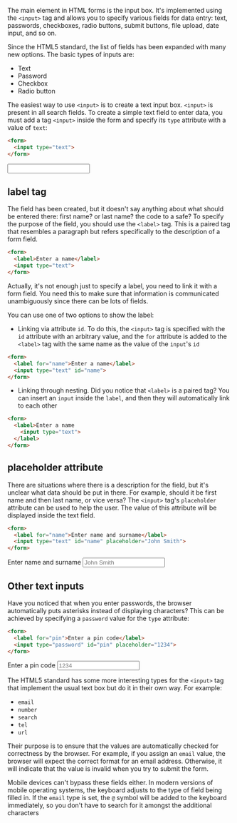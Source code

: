 The main element in HTML forms is the input box. It's implemented using the `<input>` tag and allows you to specify various fields for data entry: text, passwords, checkboxes, radio buttons, submit buttons, file upload, date input, and so on.

Since the HTML5 standard, the list of fields has been expanded with many new options. The basic types of inputs are:

* Text
* Password
* Checkbox
* Radio button

The easiest way to use `<input>` is to create a text input box. `<input>` is present in all search fields. To create a simple text field to enter data, you must add a tag `<input>` inside the form and specify its `type` attribute with a value of `text`:

```html
<form>
  <input type="text">
</form>
```

<div class="hexlet-basics-example my-3">
  <form>
    <input type="text">
  </form>
</div>

## label tag

The field has been created, but it doesn't say anything about what should be entered there: first name? or last name? the code to a safe? To specify the purpose of the field, you should use the `<label>` tag. This is a paired tag that resembles a paragraph but refers specifically to the description of a form field.

```html
<form>
  <label>Enter a name</label>
  <input type="text">
</form>
```

Actually, it's not enough just to specify a label, you need to link it with a form field. You need this to make sure that information is communicated unambiguously since there can be lots of fields.

You can use one of two options to show the label:

* Linking via attribute `id`. To do this, the `<input>` tag is specified with the `id` attribute with an arbitrary value, and the `for` attribute is added to the `<label>` tag with the same name as the value of the `input`'s `id`

```html
<form>
  <label for="name">Enter a name</label>
  <input type="text" id="name">
</form>
```

* Linking through nesting. Did you notice that `<label>` is a paired tag? You can insert an `input` inside the `label`, and then they will automatically link to each other

```html
<form>
  <label>Enter a name
    <input type="text">
  </label>
</form>
```

## placeholder attribute

There are situations where there is a description for the field, but it's unclear what data should be put in there. For example, should it be first name and then last name, or vice versa? The `<input>` tag's `placeholder` attribute can be used to help the user. The value of this attribute will be displayed inside the text field.

```html
<form>
  <label for="name">Enter name and surname</label>
  <input type="text" id="name" placeholder="John Smith">
</form>
```

<div class="hexlet-basics-example my-3">
  <form>
    <label for="name">Enter name and surname</label>
    <input type="text" id="name" placeholder="John Smith">
  </form>
</div>

## Other text inputs

Have you noticed that when you enter passwords, the browser automatically puts asterisks instead of displaying characters? This can be achieved by specifying a `password` value for the `type` attribute:

```html
<form>
  <label for="pin">Enter a pin code</label>
  <input type="password" id="pin" placeholder="1234">
</form>
```

<div class="hexlet-basics-example my-3">
  <form>
    <label for="pin">Enter a pin code</label>
    <input type="password" id="pin" placeholder="1234">
  </form>
</div>

The HTML5 standard has some more interesting types for the `<input>` tag that implement the usual text box but do it in their own way. For example:

* `email`
* `number`
* `search`
* `tel`
* `url`

Their purpose is to ensure that the values are automatically checked for correctness by the browser. For example, if you assign an `email` value, the browser will expect the correct format for an email address. Otherwise, it will indicate that the value is invalid when you try to submit the form.

Mobile devices can't bypass these fields either. In modern versions of mobile operating systems, the keyboard adjusts to the type of field being filled in. If the `email` type is set, the `@` symbol will be added to the keyboard immediately, so you don't have to search for it amongst the additional characters
